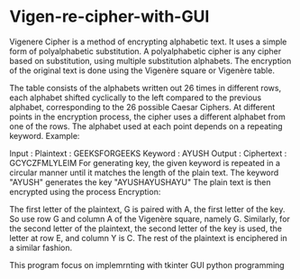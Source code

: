# Vigen-re-cipher-with-GUI
Vigenere Cipher is a method of encrypting alphabetic text. It uses a simple form of polyalphabetic substitution. A polyalphabetic cipher is any cipher based on substitution, using multiple substitution alphabets. The encryption of the original text is done using the Vigenère square or Vigenère table.

The table consists of the alphabets written out 26 times in different rows, each alphabet shifted cyclically to the left compared to the previous alphabet, corresponding to the 26 possible Caesar Ciphers.
At different points in the encryption process, the cipher uses a different alphabet from one of the rows.
The alphabet used at each point depends on a repeating keyword.
Example: 

Input : Plaintext :   GEEKSFORGEEKS
             Keyword :  AYUSH
Output : Ciphertext :  GCYCZFMLYLEIM
For generating key, the given keyword is repeated
in a circular manner until it matches the length of 
the plain text.
The keyword "AYUSH" generates the key "AYUSHAYUSHAYU"
The plain text is then encrypted using the process 
Encryption:

The first letter of the plaintext, G is paired with A, the first letter of the key. So use row G and column A of the Vigenère square, namely G. Similarly, for the second letter of the plaintext, the second letter of the key is used, the letter at row E, and column Y is C. The rest of the plaintext is enciphered in a similar fashion. 

This program focus on implemrnting with tkinter GUI python programming
